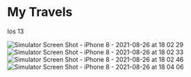 # My Travels

Ios 13

![Simulator Screen Shot - iPhone 8 - 2021-08-26 at 18 02 29](https://user-images.githubusercontent.com/62441006/131036140-50209034-e468-4dba-9b34-28b6a708eebb.png)
![Simulator Screen Shot - iPhone 8 - 2021-08-26 at 18 02 33](https://user-images.githubusercontent.com/62441006/131036155-21cf42e9-8f23-49be-88b0-ae686c0bdfe9.png)
![Simulator Screen Shot - iPhone 8 - 2021-08-26 at 18 02 46](https://user-images.githubusercontent.com/62441006/131036158-54045a0f-a520-4ff8-b08b-788510cfecec.png)
![Simulator Screen Shot - iPhone 8 - 2021-08-26 at 18 04 06](https://user-images.githubusercontent.com/62441006/131036166-ac7826c5-7d89-4d06-808e-2a9dd4cd386e.png)
